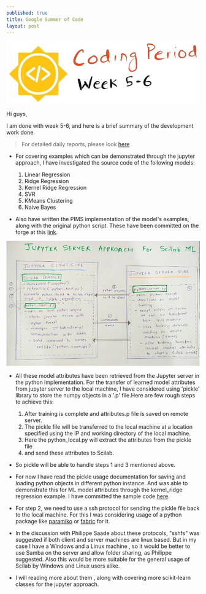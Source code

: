 ```yaml
---
published: true
title: Google Summer of Code
layout: post
---
```

![](/images/week3.jpg)  

Hi guys,

I am done with week 5-6, and here is a brief summary of the development work done. 

> For detailed daily reports, please look [here](https://wiki.scilab.org/mandar061095%40gmail.com)

 * For covering examples which can be demonstrated through the jupyter approach, I have investigated the source code of the following models:  

    1. Linear Regression  
    2. Ridge Regression  
    3. Kernel Ridge Regression  
    4. SVR  
    5. KMeans Clustering  
    6. Naive Bayes  
    

 * Also have written the PIMS implementation of the model's examples, along with the original python script. These have been committed on the forge at this [link](http://forge.scilab.org/index.php/p/machine-learning-toolbox/source/tree/master/Integration%20Approach/PIMS_python_compare).  

![](/images/jupyter_approach1.jpg)  

 * All these model attributes have been retrieved from the Jupyter server in the python implementation. For the transfer of learned model attributes from jupyter server to the local machine, I have considered using 'pickle' library to store the numpy objects in a '.p' file.Here are few rough steps to achieve this:  
 
   1. After training is complete and attributes.p file is saved on remote server.  
   2. The pickle file will be transferred to the local machine at a location specified using the IP and working directory of the local machine.  
   3. Here the python_local.py will extract the attributes from the pickle file  
   4. and send these attributes to Scilab.  

 * So pickle will be able to handle steps 1 and 3 mentioned above.  

 * For now I have read the pickle usage documentation for saving and loading python objects in different python instance. And was able to demonstrate this for ML model attributes through the kernel_ridge regression example. I have committed the sample code [here](http://forge.scilab.org/index.php/p/machine-learning-toolbox/source/tree/master/Integration%20Approach/Jupyter_Approach/Storage).    
 
 * For step 2, we need to use a ssh protocol for sending the pickle file back to the local machine. For this I was considering usage of a python package like [paramiko](http://www.paramiko.org/) or [fabric](http://www.fabfile.org/) for it.   

 * In the discussion with Philippe Saade about these protocols, "sshfs" was suggested if both client and server machines are linux based. But in my case I have a Windows and a Linux machine , so it would be better to use Samba on the server and allow folder sharing, as Philippe suggested. Also this would be more suitable for the general usage of Scilab by Windows and Linux users alike.  

 * I will reading more about them , along with covering more scikit-learn classes for the jupyter approach.
